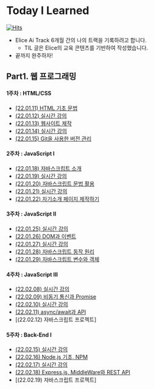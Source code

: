 # Today I Learned
[![Hits](https://hits.seeyoufarm.com/api/count/incr/badge.svg?url=https%3A%2F%2Fgithub.com%2FParkJungYoon%2FTIL-Alice_Ai_Track_4th&count_bg=%23FFD9D9&title_bg=%23FF7474&icon=&icon_color=%23E7E7E7&title=hits&edge_flat=false)](https://hits.seeyoufarm.com)

* Elice  Ai Track 6개월 간의 나의 트랙을 기록하려고 합니다.
  * TIL 글은 Elice의 교육 콘텐츠를 기반하여 작성했습니다.
* 끝까지 완주하자!

## Part1. 웹 프로그래밍

#### 1주차 : HTML/CSS
* [(22.01.11) HTML 기초 문법](./Web/1주차-1.md)
* [(22.01.12) 실시간 강의](./Web/1주차-2.md)
* [(22.01.13) 웹사이트 제작](./Web/1주차-3.md)
* [(22.01.14) 실시간 강의](./Web/1주차-4.md)
* [(22.01.15) Git을 사용한 버전 관리](./Web/1주차-5.md)

#### 2주차 : JavaScript I
* [(22.01.18) 자바스크립트 소개](./Web/2주차-1.md)
* [(22.01.19) 실시간 강의](./Web/2주차-2.md)
* [(22.01.20) 자바스크립트 문법 활용](./Web/2주차-3.md)
* [(22.01.21) 실시간 강의](./Web/2주차-4.md)
* [(22.01.22) 자기소개 페이지 제작하기](http://parkjungyoon.kdt-gitlab.elice.io/produce-myself/index.html)

#### 3주차 : JavaScript II
* [(22.01.25) 실시간 강의](./Web/3주차-1.md)
* [(22.01.26) DOM과 이벤트](./Web/3주차-2.md)
* [(22.01.27) 실시간 강의](./Web/3주차-3.md)
* [(22.01.28) 자바스크립트 동작 원리](./Web/3주차-4.md)
* [(22.01.29) 자바스크립트 변수와 객체](./Web/3주차-5.md)

#### 4주차 : JavaScript III
* [(22.02.08) 실시간 강의](./Web/4주차-1.md)
* [(22.02.09) 비동기 통신과 Promise](./Web/4주차-2.md)
* [(22.02.10) 실시간 강의](./Web/4주차-3.md)
* [(22.02.11) async/await과 API](./Web/4주차-4.md)
* [(22.02.12) 자바스크립트 프로젝트]

#### 5주차 : Back-End I
* [(22.02.15) 실시간 강의](./Web/5주차-1.md)
* [(22.02.16) Node.js 기초, NPM](./Web/5주차-2.md)
* [(22.02.17) 실시간 강의](./Web/5주차-3.md)
* [(22.02.18)  Express.js, MiddleWare와 REST API](./Web/5주차-4.md)
* [(22.02.19) 자바스크립트 프로젝트]
